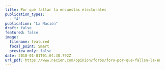 ```yaml
---
title: Por qué fallan la encuestas electorales
publication_types:
  - "4"
publication: "La Nación"
draft: false
featured: false
image:
  filename: featured
  focal_point: Smart
  preview_only: false
date: 2018-01-01T01:04:38.792Z
url_pdf: https://www.nacion.com/opinion/foros/foro-por-que-fallan-la-encuestas-electorales/BY3KZRJNJVCGRLVILDGSEOJVZY/story/
---
```

